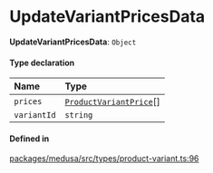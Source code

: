 # UpdateVariantPricesData

 **UpdateVariantPricesData**: `Object`

#### Type declaration

| Name | Type |
| :------ | :------ |
| `prices` | [`ProductVariantPrice`](ProductVariantPrice.md)[] |
| `variantId` | `string` |

#### Defined in

[packages/medusa/src/types/product-variant.ts:96](https://github.com/medusajs/medusa/blob/3d9f5ae63/packages/medusa/src/types/product-variant.ts#L96)
